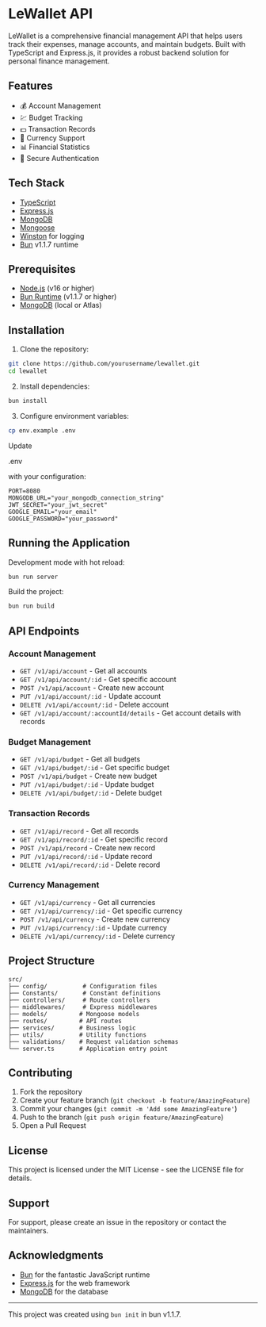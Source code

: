 # LeWallet API

LeWallet is a comprehensive financial management API that helps users track their expenses, manage accounts, and maintain budgets. Built with TypeScript and Express.js, it provides a robust backend solution for personal finance management.

## Features

- 💰 Account Management
- 💹 Budget Tracking
- 💵 Transaction Records
- 🔄 Currency Support
- 📊 Financial Statistics
- 🔐 Secure Authentication

## Tech Stack

- [TypeScript](https://www.typescriptlang.org/)
- [Express.js](https://expressjs.com/)
- [MongoDB](https://www.mongodb.com/)
- [Mongoose](https://mongoosejs.com/)
- [Winston](https://github.com/winstonjs/winston) for logging
- [Bun](https://bun.sh) v1.1.7 runtime

## Prerequisites

- [Node.js](https://nodejs.org/) (v16 or higher)
- [Bun Runtime](https://bun.sh) (v1.1.7 or higher)
- [MongoDB](https://www.mongodb.com/) (local or Atlas)

## Installation

1. Clone the repository:
```bash
git clone https://github.com/yourusername/lewallet.git
cd lewallet
```

2. Install dependencies:
```bash
bun install
```

3. Configure environment variables:
```bash
cp env.example .env
```

Update 

.env

 with your configuration:
```env
PORT=8080
MONGODB_URL="your_mongodb_connection_string"
JWT_SECRET="your_jwt_secret"
GOOGLE_EMAIL="your_email"
GOOGLE_PASSWORD="your_password"
```

## Running the Application

Development mode with hot reload:
```bash
bun run server
```

Build the project:
```bash
bun run build
```

## API Endpoints

### Account Management
- `GET /v1/api/account` - Get all accounts
- `GET /v1/api/account/:id` - Get specific account
- `POST /v1/api/account` - Create new account
- `PUT /v1/api/account/:id` - Update account
- `DELETE /v1/api/account/:id` - Delete account
- `GET /v1/api/account/:accountId/details` - Get account details with records

### Budget Management
- `GET /v1/api/budget` - Get all budgets
- `GET /v1/api/budget/:id` - Get specific budget
- `POST /v1/api/budget` - Create new budget
- `PUT /v1/api/budget/:id` - Update budget
- `DELETE /v1/api/budget/:id` - Delete budget

### Transaction Records
- `GET /v1/api/record` - Get all records
- `GET /v1/api/record/:id` - Get specific record
- `POST /v1/api/record` - Create new record
- `PUT /v1/api/record/:id` - Update record
- `DELETE /v1/api/record/:id` - Delete record

### Currency Management
- `GET /v1/api/currency` - Get all currencies
- `GET /v1/api/currency/:id` - Get specific currency
- `POST /v1/api/currency` - Create new currency
- `PUT /v1/api/currency/:id` - Update currency
- `DELETE /v1/api/currency/:id` - Delete currency

## Project Structure

```
src/
├── config/          # Configuration files
├── Constants/       # Constant definitions
├── controllers/     # Route controllers
├── middlewares/     # Express middlewares
├── models/         # Mongoose models
├── routes/         # API routes
├── services/       # Business logic
├── utils/          # Utility functions
├── validations/    # Request validation schemas
└── server.ts       # Application entry point
```

## Contributing

1. Fork the repository
2. Create your feature branch (`git checkout -b feature/AmazingFeature`)
3. Commit your changes (`git commit -m 'Add some AmazingFeature'`)
4. Push to the branch (`git push origin feature/AmazingFeature`)
5. Open a Pull Request

## License

This project is licensed under the MIT License - see the LICENSE file for details.

## Support

For support, please create an issue in the repository or contact the maintainers.

## Acknowledgments

- [Bun](https://bun.sh) for the fantastic JavaScript runtime
- [Express.js](https://expressjs.com/) for the web framework
- [MongoDB](https://www.mongodb.com/) for the database

---

This project was created using `bun init` in bun v1.1.7.

